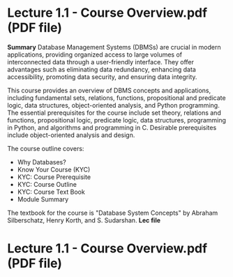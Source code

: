 # Lecture 1.1 - Course Overview.pdf (PDF file)
**Summary**
Database Management Systems (DBMSs) are crucial in modern applications, providing organized access to large volumes of interconnected data through a user-friendly interface. They offer advantages such as eliminating data redundancy, enhancing data accessibility, promoting data security, and ensuring data integrity.

This course provides an overview of DBMS concepts and applications, including fundamental sets, relations, functions, propositional and predicate logic, data structures, object-oriented analysis, and Python programming. The essential prerequisites for the course include set theory, relations and functions, propositional logic, predicate logic, data structures, programming in Python, and algorithms and programming in C. Desirable prerequisites include object-oriented analysis and design.

The course outline covers:
- Why Databases?
- Know Your Course (KYC)
- KYC: Course Prerequisite
- KYC: Course Outline
- KYC: Course Text Book
- Module Summary

The textbook for the course is "Database System Concepts" by Abraham Silberschatz, Henry Korth, and S. Sudarshan.
**Lec file**
# Lecture 1.1 - Course Overview.pdf (PDF file)
